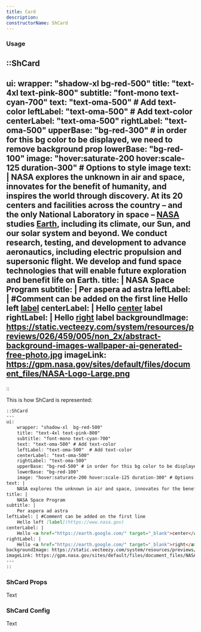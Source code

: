 ```yaml
---
title: Card
description:
constructorName: ShCard
---
```


### Usage

::ShCard
---
ui:
    wrapper: "shadow-xl  bg-red-500" 
    title: "text-4xl text-pink-800"
    subtitle: "font-mono text-cyan-700"
    text: "text-oma-500" # Add text-color
    leftLabel: "text-oma-500"  # Add text-color
    centerLabel: "text-oma-500"
    rightLabel: "text-oma-500"
    upperBase: "bg-red-300" # in order for this bg color to be displayed, we need to remove background prop
    lowerBase: "bg-red-100"
    image: "hover:saturate-200 hover:scale-125 duration-300" # Options to style image
text: |
    NASA explores the unknown in air and space, innovates for the benefit of humanity, and inspires the world through discovery. At its 20 centers and facilities across the country – and the only National Laboratory in space – [NASA](https://www.nasa.gov/) studies <a href="https://earth.google.com/web/" target="_blank">Earth</a>, including its climate, our Sun, and our solar system and beyond. We conduct research, testing, and development to advance aeronautics, including electric propulsion and supersonic flight. We develop and fund space technologies that will enable future exploration and benefit life on Earth.
title: |
    NASA Space Program
subtitle: |
    Per aspera ad astra
leftLabel: | #Comment can be added on the first line
    Hello left [label](https://www.nasa.gov)
centerLabel: |
    Hello <a href="https://earth.google.com/" target="_blank">center</a> label
rightLabel: |
    Hello <a href="https://earth.google.com/" target="_blank">right</a> label
backgroundImage: https://static.vecteezy.com/system/resources/previews/026/459/005/non_2x/abstract-background-images-wallpaper-ai-generated-free-photo.jpg 
imageLink: https://gpm.nasa.gov/sites/default/files/document_files/NASA-Logo-Large.png
---
::

This is how ShCard is represented:

```md
::ShCard
---
ui:
    wrapper: "shadow-xl  bg-red-500"
    title: "text-4xl text-pink-800"
    subtitle: "font-mono text-cyan-700"
    text: "text-oma-500" # Add text-color
    leftLabel: "text-oma-500"  # Add text-color
    centerLabel: "text-oma-500"
    rightLabel: "text-oma-500"
    upperBase: "bg-red-500" # in order for this bg color to be displayed, we need to remove background prop
    lowerBase: "bg-red-100"
    image: "hover:saturate-200 hover:scale-125 duration-300" # Options to style image
text: |
    NASA explores the unknown in air and space, innovates for the benefit of humanity, and inspires the world through discovery. At its 20 centers and facilities across the country – and the only National Laboratory in space – [NASA](https://www.nasa.gov/) studies <a href="https://earth.google.com/web/" target="_blank">Earth</a>, including its climate, our Sun, and our solar system and beyond. We conduct research, testing, and development to advance aeronautics, including electric propulsion and supersonic flight. We develop and fund space technologies that will enable future exploration and benefit life on Earth.
title: |
    NASA Space Program
subtitle: |
    Per aspera ad astra
leftLabel: | #Comment can be added on the first line
    Hello left [label](https://www.nasa.gov)
centerLabel: |
    Hello <a href="https://earth.google.com/" target="_blank">center</a> label
rightLabel: |
    Hello <a href="https://earth.google.com/" target="_blank">right</a> label
backgroundImage: https://static.vecteezy.com/system/resources/previews/026/459/005/non_2x/abstract-background-images-wallpaper-ai-generated-free-photo.jpg 
imageLink: https://gpm.nasa.gov/sites/default/files/document_files/NASA-Logo-Large.png
---
::
```

### ShCard Props
Text

### ShCard Config
Text